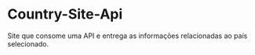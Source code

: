# Country-Site-Api
Site que consome uma API e entrega as informações relacionadas ao país selecionado.
